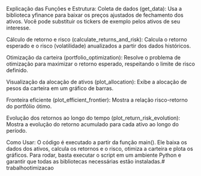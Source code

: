Explicação das Funções e Estrutura:
Coleta de dados (get_data): Usa a biblioteca yfinance para baixar os preços ajustados de fechamento dos ativos. Você pode substituir os tickers de exemplo pelos ativos de seu interesse.

Cálculo de retorno e risco (calculate_returns_and_risk): Calcula o retorno esperado e o risco (volatilidade) anualizados a partir dos dados históricos.

Otimização da carteira (portfolio_optimization): Resolve o problema de otimização para maximizar o retorno esperado, respeitando o limite de risco definido.

Visualização da alocação de ativos (plot_allocation): Exibe a alocação de pesos da carteira em um gráfico de barras.

Fronteira eficiente (plot_efficient_frontier): Mostra a relação risco-retorno do portfólio ótimo.

Evolução dos retornos ao longo do tempo (plot_return_risk_evolution): Mostra a evolução do retorno acumulado para cada ativo ao longo do período.

Como Usar:
O código é executado a partir da função main().
Ele baixa os dados dos ativos, calcula os retornos e o risco, otimiza a carteira e plota os gráficos.
Para rodar, basta executar o script em um ambiente Python e garantir que todas as bibliotecas necessárias estão instaladas.# trabalhootimizacao
